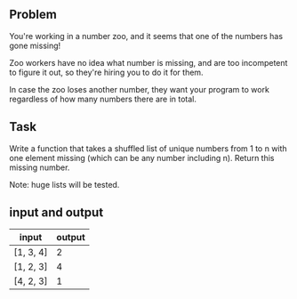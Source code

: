 ## Problem
You're working in a number zoo, and it seems that one of the numbers has gone missing!

Zoo workers have no idea what number is missing, and are too incompetent to figure it out, so they're hiring you to do it for them.

In case the zoo loses another number, they want your program to work regardless of how many numbers there are in total.

## Task
Write a function that takes a shuffled list of unique numbers from 1 to n with one element missing (which can be any number including n). Return this missing number.

Note: huge lists will be tested.

## input and output
| input | output |
| --- | --- |
| [1, 3, 4] | 2 |
| [1, 2, 3] | 4 |
| [4, 2, 3] | 1 |